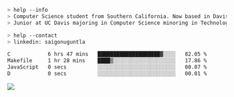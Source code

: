 ````bash
> help --info
> Computer Science student from Southern California. Now based in Davis, CA.
> Junior at UC Davis majoring in Computer Science minoring in Technology Management.
````

````bash
> help --contact
> linkedin: saigonuguntla
````

<!--START_SECTION:waka-->

```txt
C            6 hrs 47 mins   ████████████████████▓░░░░   82.05 %
Makefile     1 hr 28 mins    ████▒░░░░░░░░░░░░░░░░░░░░   17.86 %
JavaScript   0 secs          ░░░░░░░░░░░░░░░░░░░░░░░░░   00.07 %
D            0 secs          ░░░░░░░░░░░░░░░░░░░░░░░░░   00.01 %
```

<!--END_SECTION:waka-->

![](https://komarev.com/ghpvc/?username=saigonu&color=6A8AFF)